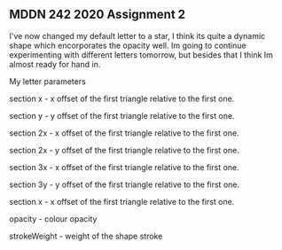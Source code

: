 ## MDDN 242 2020 Assignment 2

I've now changed my default letter to a star, I think its quite a dynamic shape which encorporates the opacity well. Im going to continue experimenting with different letters tomorrow, but besides that I think Im almost ready for hand in. 

My letter parameters


section x - x offset of the first triangle relative to the first one.


section y - y offset of the first triangle relative to the first one.


section 2x - x offset of the first triangle relative to the first one.


section 2x - y offset of the first triangle relative to the first one.


section 3x - x offset of the first triangle relative to the first one.


section 3y - y offset of the first triangle relative to the first one.


section x - x offset of the first triangle relative to the first one.

opacity - colour opacity

strokeWeight - weight of the shape stroke
